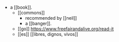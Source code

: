 - a [[book]].
	- [[commons]]
		- recommended by [[neil]]
		- a [[banger]].
	- [[go]] https://www.freefairandalive.org/read-it
	- [[es]] [[libres, dignos, vivos]]